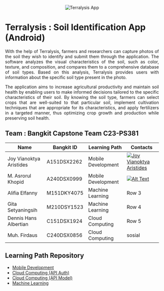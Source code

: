 <p align="center">
    <img src="https://github.com/Joviar27/Terralysis/assets/95416905/3a875945-833a-4198-a054-0195243b1547" alt="Terralysis App">
</p>

# Terralysis : Soil Identification App (Android)
<p align="justify">
  With the help of Terralysis, farmers and researchers can capture photos of the soil they wish to identify and submit them through the application. The software analyzes the visual characteristics of the soil, such as color, texture, and composition, and compares them to a comprehensive database of soil types. Based on this analysis, Terralysis provides users with information about the specific soil type present in the photo.
</p>
<p align="justify">
The application aims to increase agricultural productivity and maintain soil health by enabling users to make informed decisions tailored to the specific characteristics of their soil. By knowing the soil type, farmers can select crops that are well-suited to that particular soil, implement cultivation techniques that are appropriate for its characteristics, and apply fertilizers in a targeted manner, thus optimizing crop growth and production while preserving soil health.
</p>

## Team : Bangkit Capstone Team C23-PS381
| Name | Bangkit ID | Learning Path | Contacts |
|----------|----------|----------|----------|
| Joy Vianoktya Aristides   | A151DSX2262    | Mobile Development    | [![Joy Vianoktya Aristides](https://github.com/Joviar27/Terralysis/assets/95416905/756e0ba5-7102-4e7f-a862-c0dd764006cc)](https://www.linkedin.com/in/joyvianoktya/) |
| M. Asrorul Khopid  |  A240DSX0999    | Mobile Development    | [![Alt Text](image_url)](link_url)   |
| Alifia Elfanny    | M151DKY4075    | Machine Learning | Row 3    |
| Gita Setyaningsih    | M210DSY1523   | Machine Learning | Row 4    |
| Dennis Hans Albertian    | C151DSX1924    |  Cloud Computing   | Row 5    |
| Muh. Firdaus   | C240DSX0856   | Cloud Computing    |  sosial   |

## Learning Path Repository
- [Mobile Development](https://github.com/Joviar27/Terralysis-Android "Terralysis-Android")
- [Cloud Computing (API Auth)](https://github.com/muhfirdaus08/Terralysis_API_User)
- [Cloud Computing (API Model)](https://github.com/muhfirdaus08/Terralysis_API_Model "Terralysis-API-Model")
- [Machine Learning](https://github.com/alifia25/machine_learning_capstone "Terralysis-ML")
